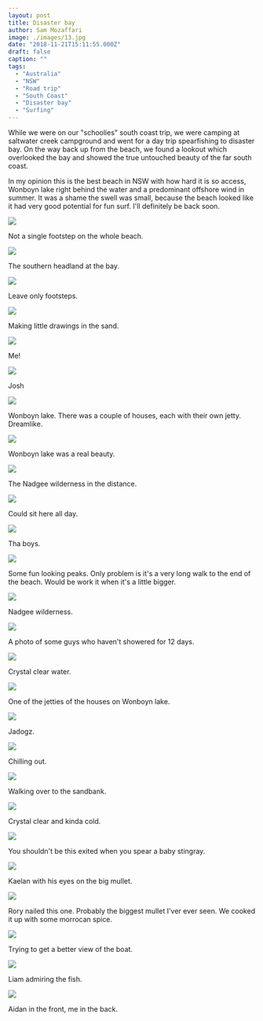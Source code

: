 ```yaml
---
layout: post
title: Disaster bay
author: Sam Mozaffari
image: ./images/13.jpg
date: "2018-11-21T15:11:55.000Z"
draft: false
caption: ""
tags: 
  - "Australia"
  - "NSW"
  - "Road trip"
  - "South Coast"
  - "Disaster bay"
  - "Surfing"
---
```


While we were on our "schoolies" south coast trip, we were camping at saltwater creek campground and went for a day trip spearfishing to disaster bay. On the way back up from the beach, we found a lookout which overlooked the bay and showed the true untouched beauty of the far south coast.

In my opinion this is the best beach in NSW with how hard it is so access, Wonboyn lake right behind the water and a predominant offshore wind in summer. It was a shame the swell was small, because the beach looked like it had very good potential for fun surf. I'll definitely be back soon.

![](./images/1.jpg)

Not a single footstep on the whole beach.

![](./images/2.jpg)

The southern headland at the bay.

![](./images/3.jpg)

Leave only footsteps.

![](./images/4.jpg)

Making little drawings in the sand.

![](./images/5.jpg)

Me!

![](./images/6.jpg)

Josh

![](./images/7.jpg)

Wonboyn lake. There was a couple of houses, each with their own jetty. Dreamlike.

![](./images/8.jpg)

Wonboyn lake was a real beauty.

![](./images/9.jpg)

The Nadgee wilderness in the distance.

![](./images/10.jpg)

Could sit here all day.

![](./images/11.jpg)

Tha boys.

![](./images/13.jpg)

Some fun looking peaks. Only problem is it's a very long walk to the end of the beach. Would be work it when it's a little bigger. 

![](./images/14.jpg)

Nadgee wilderness.

![](./images/15.jpg)

A photo of some guys who haven't showered for 12 days.

![](./images/17.jpg)

Crystal clear water.

![](./images/18.jpg)

One of the jetties of the houses on Wonboyn lake.

![](./images/19.jpg)

Jadogz.

![](./images/20.jpg)

Chilling out.

![](./images/21.jpg)

Walking over to the sandbank.

![](./images/22.jpg)

Crystal clear and kinda cold.

![](./images/23.jpg)

You shouldn't be this exited when you spear a baby stingray.

![](./images/24.jpg)

Kaelan with his eyes on the big mullet.

![](./images/25.jpg)

Rory nailed this one. Probably the biggest mullet I'ver ever seen. We cooked it up with some morrocan spice.

![](./images/26.jpg)

Trying to get a better view of the boat.

![](./images/27.jpg)

Liam admiring the fish. 

![](./images/28.jpg)

Aidan in the front, me in the back. 











